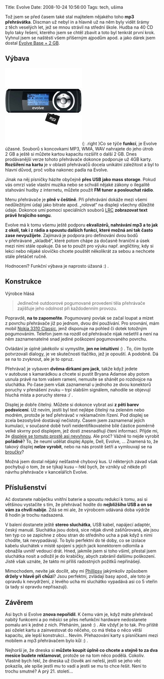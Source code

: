 Title: Evolve
Date: 2008-10-24 10:56:00
Tags: tech, ušima

Tož jsem se před časem také stal majitelem nějakého toho **mp3 přehrávátka**. Discman už nebyl in a hlavně už na něm byly vidět šrámy z těch veselých let, jež se mnou strávil na střední škole. Hudba na 40 CD bylo taky řešení, kterého jsem se chtěl zbavit a toto byl tenkrát první krok. Vyhnul jsem se naštěstí všem příšerným ajpodům apod. a jako dárek jsem dostal [Evolve Base + 2 GB](http://www.evolve.cz/?nix=produkty&kategorie=0&start=12&id_zbozi=56).

## Výbava

![obrázek](images/94.jpg){: .right }Co se týče **funkcí**, je Evolve úžasné. Souborů s koncovkami MP3, WMA, WAV nahrajete do jeho útrob 2 GB a ještě si můžete kartou kapacitu rozšířit o další 2 GB. Dnes prodávanější verze tohoto přehrávače dokonce podporuje už 4GB karty. **Rozšíření na kartu** je v oblasti přehrávačů docela unikátní záležitost a byl to hlavní důvod, proč volba nakonec padla na Evolve.

Jinak na něj písničky házíte obyčejně **přes USB jako mass storage**. Pokud vás omrzí vaše vlastní muzika nebo se schválí nějaké zákony o ilegalitě stahování hudby z internetu, můžete použít **FM tuner a poslouchat rádio**.

Menu přehrávače je **plně v češtině**. Při přehrávání dokáže mezi všemi nedůležitými údaji jako bitrate apod. „rolovat“ na displeji všechny důležité údaje. Dokonce umí pomocí speciálních souborů [LRC](http://en.wikipedia.org/wiki/LRC_(file_format)) **zobrazovat text právě hrajícího songu**.

Evolve má k tomu všemu ještě podporu **ekvalizérů, nahrávání mp3 a to jak z okolí, tak i z rádia a spoustu dalších funkcí, které možná ani tak často zase nevyužijete**. Zajímavá je podpora pro definování dvou bodů v přehrávané „skladbě“, které potom chápe za dočasně hraniční a úsek mezi nimi stále opakuje. Dá se to použít pro výuku např. angličtiny, kdy si lekci nebo nějaké slovíčko chcete pouštět několikrát za sebou a nechcete stále přetáčet ručně.

Hodnocení? Funkční výbava je naprosto úžasná :) .

## Konstrukce

Výrobce hlásá

> Jedinečné outdoorové pogumované provedení těla přehrávače zajišťuje jeho odolnost při každodenním provozu.

Popravdě, **na to zapomeňte**. Pogumovaný povlak se začal loupat a mizet z povrchu přehrávače již po jednom, dvou dní používání. Pro srovnání, mám mobil [Nokia 3310 Classic](http://www.mobilmania.cz/Katalog-mobilu/sc-63-c-1-ci-7462/default.aspx), jenž disponuje na pohled či dotek totožným pogumováním. Telefon jsem na rozdíl od přehrávače nijak nešetřil a není na něm zaznamenatelné snad jediné poškození pogumovaného povrchu.

Ovládání je úplně jakékoliv si vymyslíte, **jen ne intuitivní** :) . To, čím byste potvrzovali dialogy, je ve skutečnosti tlačítko, jež je opouští. A podobně. Dá se na to zvyknout, ale je to opruz.

Přehrávač je vybaven **dvěma dírkami pro jack**, takže když jedete v autobuse s kamarádkou a chcete si pustit Bryana Adamse aby potom usnula právě na tom vašem rameni, nemusíte se shánět po rozdvojce na sluchátka. Po čase jsem však zaznamenal u jednoho ze dvou konektorů poruchy v přenášení zvuku – trpí slabším signálem, nahodile se objevují hluchá místa a poruchy sterea :/ .

Displej je dobře čitelný. Můžete si dokonce vybrat asi **z pěti barev podsvícení**. Už nevím, jestli byl text nejlépe čitelný na zeleném nebo modrém, protože je teď přehrávač v reklamačním řízení. Pod displej se zcela bezostyšně dostávají nečistoty. Časem jsem zaznamenal jejich kumulaci, v současné době tvoří neidentifikovatelné bílé částice poměrně velké skvrny pod displejem, jež dosti znesnadňují čtení informací. Přijde mi, že [displeje se tomuto prostě asi nevyhnou](http://pixy.cz/pixynergia/2008/faraon-a-lcd/). Ale proč? Vážně to nejde vyrobit **pořádně**? To, že neumí udělat displej Apple, Dell, Evolve, … Znamená to, že takový displej **nelze vyrobit**, nebo na nás prostě šetří a vymlouvají se na [broučky](http://pixy.cz/pixynergia/2008/faraon-a-lcd/#comment-2346)?

Možná jsem dostal nějaký nešťastně chybový kus. U některých závad však pochybuji o tom, že se týkají kusu – řekl bych, že vznikly už někde při návrhu přehrávače v kancelářích Evolve.

## Příslušenství

Ač dostanete nabíječku vnitřní baterie a spoustu redukcí k tomu, asi si většinou vystačíte s tím, že přehrávač hodíte do **nejbližšího USB a on se vám za chvíli nabije**. Zdá se mi ale, že výrobcem udávaná doba výdrže 8 hodin je trochu nadsazená.

V balení dostanete ještě **stereo sluchátka**, USB kabel, napájecí adaptér, český manuál. Sluchátka jsou dobrá, sice nějak divně zašňůrovaná, ale jsou ten typ co se zapíchne z obou stran do středního ucha a pak když s nimi chodíte, tak nevypadávají. To bylo perfektní do té doby, co se izolace kabelu sluchátek v místě spojení s jejich jack konektorem odlomila a obnažila uvnitř vedoucí drát. Hned, jakmile jsem si toho všiml, přestal jsem sluchátka nosit a odložil je do krabičky, abych zabránil dalšímu poškození. Jistě však uznáte, že takto mi příliš radostných požitků nepřinášejí.

Mimochodem, nevíte jak docílit, aby mi [Phillipsy](http://zbozi.cz/?sId=mAzu_4HBo-6I&q=SHE+7750) jakýmkoliv způsobem **držely v hlavě při chůzi**? Jsou perfektní, zvládají basy apod., ale toto je opravdu k nevydržení, z levého ucha mi sluchátko vypadává asi co 5 vteřin (a tady si opravdu nepřisazuji).

## Závěrem

Asi bych si Evolve **znova nepořídil**. K čemu vám je, když máte přehrávač nabitý funkcemi a po měsíci se přes nefunkční hardware nedostanete pomalu ani k jedné z nich. Přeháním, jasně :) . Ale vždyť je to tak. Pro příště asi oželet kartu a zainvestovat do něčeho, co má třeba o něco větší kapacitu, ale lepší konstrukci… Nevím. Přehazování karty s písničkami mezi mobilem a mp3 přehrávačem bylo kůl :) .

Nejhorší je, že dneska si **můžete koupit úplně co chcete a stejně to za dva mesíce budete reklamovat**, protože se na tom něco podělá. Cokoliv. Vlastně bych řekl, že dneska už člověk ani neřeší, jestli se jeho věc pokazila, ale spíše jestli mu to vadí a jestli se mu to chce řešit. Není to trochu smutné? A prý 21. století…